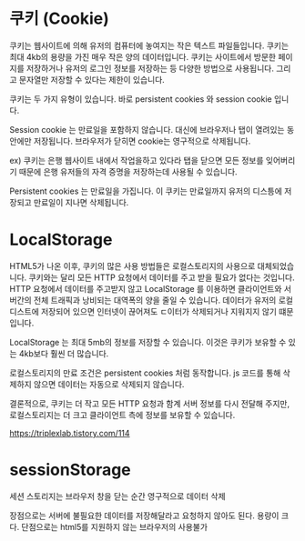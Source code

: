 # 쿠키 (Cookie)

쿠키는 웹사이트에 의해 유저의 컴퓨터에 놓여지는 작은 텍스트 파일들입니다. 쿠키는 최대 4kb의 용량을 가진 매우 작은 양의 데이터입니다. 쿠키는 사이트에서 방문한 페이지를 저장하거나 유저의 로그인 정보를 저장하는 등 다양한 방법으로 사용됩니다. 그리고 문자열만 저장할 수 있다는 제한이 있습니다.

쿠키는 두 가지 유형이 있습니다. 바로 persistent cookies 와 session cookie 입니다.

Session cookie 는 만료일을 포함하지 않습니다. 대신에 브라우저나 탭이 열려있는 동안에만 저장됩니다. 브라우저가 닫히면 cookie는 영구적으로 삭제됩니다.

ex) 쿠키는 은행 웹사이트 내에서 작업을하고 있다라 탭을 닫으면 모든 정보를 잊어버리기 때문에 은행 유저들의 자격 증명을 저장하는데 사용될 수 있습니다.

Persistent cookies 는 만료일을 가집니다. 이 쿠키는 만료일까지 유저의 디스틍에 저장되고 만료일이 지나면 삭제됩니다.

# LocalStorage

HTML5가 나온 이후, 쿠키의 많은 사용 방법들은 로컬스토리지의 사용으로 대체되었습니다. 쿠키와는 달리 모든 HTTP 요청에서 데이터를 주고 받을 필요가 없다는 것입니다. HTTP 요청에서 데이터를 주고받지 않고 LocalStorage 를 이용하면 클라이언트와 서버간의 전체 트래픽과 낭비되는 대역폭의 양을 줄일 수 있습니다. 데이터가 유저의 로컬 디스트에 저장되어 있으면 인터넷이 끊어져도 ㄷ이터가 삭제되거나 지워지지 않기 떄문입니다.

LocalStorage 는 최대 5mb의 정보를 저장할 수 있습니다. 이것은 쿠키가 보유할 수 있는 4kb보다 훨씬 더 많습니다.

로컬스토리지의 만료 조건은 persistent cookies 처럼 동작합니다. js 코드를 통해 삭제하지 않으면 데이터는 자동으로 삭제되지 않습니다.

결론적으로, 쿠키는 더 작고 모든 HTTP 요청과 함계 서버 정보를 다시 전달해 주지만,  
로컬스토리지는 더 크고 클라이언트 측에 정보를 보유할 수 있습니다.

https://triplexlab.tistory.com/114

# sessionStorage

세션 스토리지는 브라우저 창을 닫는 순간 영구적으로 데이터 삭제

장점으로는 서버에 불필요한 데이터를 저장해달라고 요청하지 않아도 된다. 용량이 크다. 단점으로는 html5를 지원하지 않는 브라우저의 사용불가
